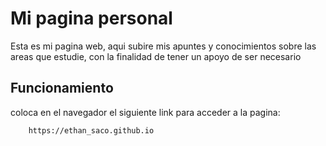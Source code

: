# Mi pagina personal


Esta es mi pagina web, aqui subire mis apuntes y conocimientos sobre las areas que estudie, con la finalidad de tener un apoyo de ser necesario

## Funcionamiento

coloca en el navegador el siguiente link para acceder a la pagina:

        https://ethan_saco.github.io